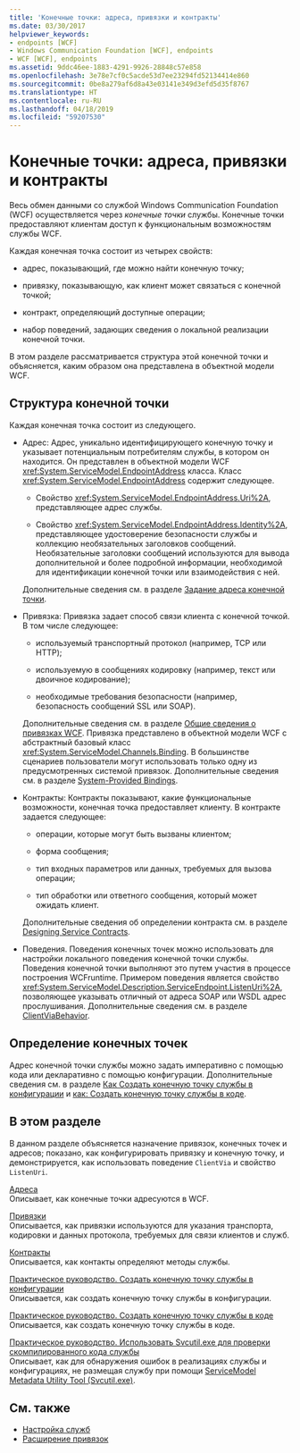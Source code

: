 ```yaml
---
title: 'Конечные точки: адреса, привязки и контракты'
ms.date: 03/30/2017
helpviewer_keywords:
- endpoints [WCF]
- Windows Communication Foundation [WCF], endpoints
- WCF [WCF], endpoints
ms.assetid: 9ddc46ee-1883-4291-9926-28848c57e858
ms.openlocfilehash: 3e78e7cf0c5acde53d7ee23294fd52134414e860
ms.sourcegitcommit: 0be8a279af6d8a43e03141e349d3efd5d35f8767
ms.translationtype: HT
ms.contentlocale: ru-RU
ms.lasthandoff: 04/18/2019
ms.locfileid: "59207530"
---
```

# <a name="endpoints-addresses-bindings-and-contracts"></a>Конечные точки: адреса, привязки и контракты
Весь обмен данными со службой Windows Communication Foundation (WCF) осуществляется через *конечные точки* службы. Конечные точки предоставляют клиентам доступ к функциональным возможностям службы WCF.  
  
 Каждая конечная точка состоит из четырех свойств:  
  
-   адрес, показывающий, где можно найти конечную точку;  
  
-   привязку, показывающую, как клиент может связаться с конечной точкой;  
  
-   контракт, определяющий доступные операции;  
  
-   набор поведений, задающих сведения о локальной реализации конечной точки.  
  
 В этом разделе рассматривается структура этой конечной точки и объясняется, каким образом она представлена в объектной модели WCF.  
  
## <a name="the-structure-of-an-endpoint"></a>Структура конечной точки  
 Каждая конечная точка состоит из следующего.  
  
-   Адрес: Адрес, уникально идентифицирующего конечную точку и указывает потенциальным потребителям службы, в котором он находится. Он представлен в объектной модели WCF <xref:System.ServiceModel.EndpointAddress> класса. Класс <xref:System.ServiceModel.EndpointAddress> содержит следующее.  
  
    -   Свойство <xref:System.ServiceModel.EndpointAddress.Uri%2A>, представляющее адрес службы.  
  
    -   Свойство <xref:System.ServiceModel.EndpointAddress.Identity%2A>, представляющее удостоверение безопасности службы и коллекцию необязательных заголовков сообщений. Необязательные заголовки сообщений используются для вывода дополнительной и более подробной информации, необходимой для идентификации конечной точки или взаимодействия с ней.  
  
     Дополнительные сведения см. в разделе [Задание адреса конечной точки](../../../../docs/framework/wcf/specifying-an-endpoint-address.md).  
  
-   Привязка: Привязка задает способ связи клиента с конечной точкой. В том числе следующее:  
  
    -   используемый транспортный протокол (например, TCP или HTTP);  
  
    -   используемую в сообщениях кодировку (например, текст или двоичное кодирование);  
  
    -   необходимые требования безопасности (например, безопасность сообщений SSL или SOAP).  
  
     Дополнительные сведения см. в разделе [Общие сведения о привязках WCF](../../../../docs/framework/wcf/bindings-overview.md). Привязка представлено в объектной модели WCF с абстрактный базовый класс <xref:System.ServiceModel.Channels.Binding>. В большинстве сценариев пользователи могут использовать только одну из предусмотренных системой привязок. Дополнительные сведения см. в разделе [System-Provided Bindings](../../../../docs/framework/wcf/system-provided-bindings.md).  
  
-   Контракты: Контракты показывают, какие функциональные возможности, конечная точка предоставляет клиенту. В контракте задается следующее:  
  
    -   операции, которые могут быть вызваны клиентом;  
  
    -   форма сообщения;  
  
    -   тип входных параметров или данных, требуемых для вызова операции;  
  
    -   тип обработки или ответного сообщения, который может ожидать клиент.  
  
     Дополнительные сведения об определении контракта см. в разделе [Designing Service Contracts](../../../../docs/framework/wcf/designing-service-contracts.md).  
  
-   Поведения. Поведения конечных точек можно использовать для настройки локального поведения конечной точки службы. Поведения конечной точки выполняют это путем участия в процессе построения WCFruntime. Примером поведения является свойство <xref:System.ServiceModel.Description.ServiceEndpoint.ListenUri%2A>, позволяющее указывать отличный от адреса SOAP или WSDL адрес прослушивания. Дополнительные сведения см. в разделе [ClientViaBehavior](../../../../docs/framework/wcf/diagnostics/wmi/clientviabehavior.md).  
  
## <a name="defining-endpoints"></a>Определение конечных точек  
 Адрес конечной точки службы можно задать императивно с помощью кода или декларативно с помощью конфигурации. Дополнительные сведения см. в разделе [Как Создать конечную точку службы в конфигурации](../../../../docs/framework/wcf/feature-details/how-to-create-a-service-endpoint-in-configuration.md) и [как: Создать конечную точку службы в коде](../../../../docs/framework/wcf/feature-details/how-to-create-a-service-endpoint-in-code.md).  
  
## <a name="in-this-section"></a>В этом разделе  
 В данном разделе объясняется назначение привязок, конечных точек и адресов; показано, как конфигурировать привязку и конечную точку, и демонстрируется, как использовать поведение `ClientVia` и свойство `ListenUri`.  
  
 [Адреса](../../../../docs/framework/wcf/feature-details/endpoint-addresses.md)  
 Описывает, как конечные точки адресуются в WCF.  
  
 [Привязки](../../../../docs/framework/wcf/feature-details/bindings.md)  
 Описывается, как привязки используются для указания транспорта, кодировки и данных протокола, требуемых для связи клиентов и служб.  
  
 [Контракты](../../../../docs/framework/wcf/feature-details/contracts.md)  
 Описывается, как контакты определяют методы службы.  
  
 [Практическое руководство. Создать конечную точку службы в конфигурации](../../../../docs/framework/wcf/feature-details/how-to-create-a-service-endpoint-in-configuration.md)  
 Описывается, как создать конечную точку службы в конфигурации.  
  
 [Практическое руководство. Создать конечную точку службы в коде](../../../../docs/framework/wcf/feature-details/how-to-create-a-service-endpoint-in-code.md)  
 Описывается, как создать конечную точку службы в коде.  
  
 [Практическое руководство. Использовать Svcutil.exe для проверки скомпилированного кода службы](../../../../docs/framework/wcf/feature-details/how-to-use-svcutil-exe-to-validate-compiled-service-code.md)  
 Описывает, как для обнаружения ошибок в реализациях службы и конфигурациях, не размещая службу при помощи [ServiceModel Metadata Utility Tool (Svcutil.exe)](../../../../docs/framework/wcf/servicemodel-metadata-utility-tool-svcutil-exe.md).  
  
## <a name="see-also"></a>См. также

- [Настройка служб](../../../../docs/framework/wcf/configuring-services.md)
- [Расширение привязок](../../../../docs/framework/wcf/extending/extending-bindings.md)
